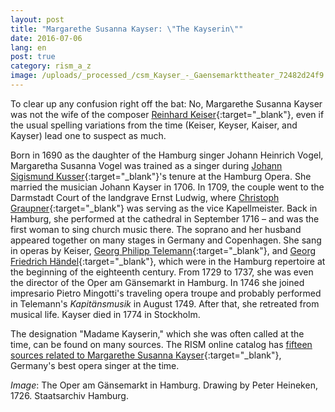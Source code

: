 ```yaml
---
layout: post
title: "Margarethe Susanna Kayser: \"The Kayserin\""
date: 2016-07-06
lang: en
post: true
category: rism_a_z
image: /uploads/_processed_/csm_Kayser_-_Gaensemarkttheater_72482d24f9.jpg
---
```



To clear up any confusion right off the bat: No, Margarethe Susanna Kayser was not the wife of the composer [Reinhard Keiser](https://opac.rism.info/search?View=rism&author=Reinhard+Keiser){:target="_blank"}, even if the usual spelling variations from the time (Keiser, Keyser, Kaiser, and Kayser) lead one to suspect as much.

Born in 1690 as the daughter of the Hamburg singer Johann Heinrich Vogel, Margaretha Susanna Vogel was trained as a singer during [Johann Sigismund Kusser](https://opac.rism.info/search?View=rism&author=Johann+Sigismund+Kusser){:target="_blank"}'s tenure at the Hamburg Opera. She married the musician Johann Kayser in 1706. In 1709, the couple went to the Darmstadt Court of the landgrave Ernst Ludwig, where [Christoph Graupner](https://opac.rism.info/search?View=rism&author=Christoph+Graupner){:target="_blank"} was serving as the vice Kapellmeister. Back in Hamburg, she performed at the cathedral in September 1716 – and was the first woman to sing church music there. The soprano and her husband appeared together on many stages in Germany and Copenhagen. She sang in operas by Keiser, [Georg Philipp Telemann](https://opac.rism.info/search?View=rism&author=Georg+Philipp+Telemann){:target="_blank"}, and [Georg Friedrich Händel](https://opac.rism.info/search?View=rism&author=Georg+Friedrich+H%C3%A4ndel){:target="_blank"}, which were in the Hamburg repertoire at the beginning of the eighteenth century. From 1729 to 1737, she was even the director of the Oper am Gänsemarkt in Hamburg. In 1746 she joined impresario Pietro Mingotti's traveling opera troupe and probably performed in Telemann's _Kapitänsmusik_ in August 1749. After that, she retreated from musical life. Kayser died in 1774 in Stockholm.

The designation "Madame Kayserin," which she was often called at the time, can be found on many sources. The RISM online catalog has [fifteen sources related to Margarethe Susanna Kayser](https://opac.rism.info/search?View=rism&q=1020724811){:target="_blank"}, Germany's best opera singer at the time.



_Image_: The Oper am Gänsemarkt in Hamburg. Drawing by Peter Heineken, 1726. Staatsarchiv Hamburg.



<script type="text/javascript">var switchTo5x=true;</script><script type="text/javascript" src="http://w.sharethis.com/button/buttons.js"></script><script type="text/javascript">stLight.options({publisher: "9b601438-1ce1-49d8-bfd7-9cff5df54c17", doNotHash: false, doNotCopy: false, hashAddressBar: false});</script>